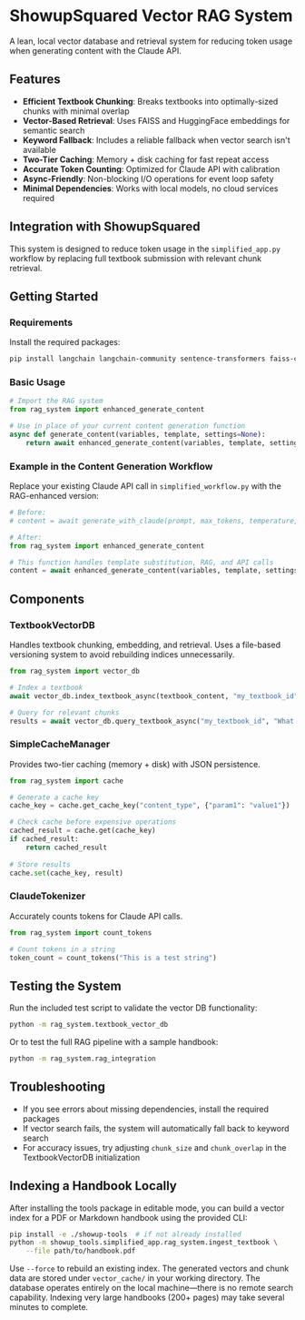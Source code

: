 # ShowupSquared Vector RAG System

A lean, local vector database and retrieval system for reducing token usage when generating content with the Claude API.

## Features

- **Efficient Textbook Chunking**: Breaks textbooks into optimally-sized chunks with minimal overlap
- **Vector-Based Retrieval**: Uses FAISS and HuggingFace embeddings for semantic search
- **Keyword Fallback**: Includes a reliable fallback when vector search isn't available
- **Two-Tier Caching**: Memory + disk caching for fast repeat access
- **Accurate Token Counting**: Optimized for Claude API with calibration
- **Async-Friendly**: Non-blocking I/O operations for event loop safety
- **Minimal Dependencies**: Works with local models, no cloud services required

## Integration with ShowupSquared

This system is designed to reduce token usage in the `simplified_app.py` workflow by replacing full textbook submission with relevant chunk retrieval.

## Getting Started

### Requirements

Install the required packages:

```bash
pip install langchain langchain-community sentence-transformers faiss-cpu tiktoken
```

### Basic Usage

```python
# Import the RAG system
from rag_system import enhanced_generate_content

# Use in place of your current content generation function
async def generate_content(variables, template, settings=None):
    return await enhanced_generate_content(variables, template, settings)
```

### Example in the Content Generation Workflow

Replace your existing Claude API call in `simplified_workflow.py` with the RAG-enhanced version:

```python
# Before:
# content = await generate_with_claude(prompt, max_tokens, temperature, model)

# After:
from rag_system import enhanced_generate_content

# This function handles template substitution, RAG, and API calls
content = await enhanced_generate_content(variables, template, settings)
```

## Components

### TextbookVectorDB

Handles textbook chunking, embedding, and retrieval. Uses a file-based versioning system to avoid rebuilding indices unnecessarily.

```python
from rag_system import vector_db

# Index a textbook
await vector_db.index_textbook_async(textbook_content, "my_textbook_id")

# Query for relevant chunks 
results = await vector_db.query_textbook_async("my_textbook_id", "What is academic integrity?")
```

### SimpleCacheManager

Provides two-tier caching (memory + disk) with JSON persistence.

```python
from rag_system import cache

# Generate a cache key
cache_key = cache.get_cache_key("content_type", {"param1": "value1"})

# Check cache before expensive operations
cached_result = cache.get(cache_key)
if cached_result:
    return cached_result
    
# Store results
cache.set(cache_key, result)
```

### ClaudeTokenizer

Accurately counts tokens for Claude API calls.

```python
from rag_system import count_tokens

# Count tokens in a string
token_count = count_tokens("This is a test string")
```

## Testing the System

Run the included test script to validate the vector DB functionality:

```bash
python -m rag_system.textbook_vector_db
```

Or to test the full RAG pipeline with a sample handbook:

```bash
python -m rag_system.rag_integration
```

## Troubleshooting

- If you see errors about missing dependencies, install the required packages
- If vector search fails, the system will automatically fall back to keyword search
- For accuracy issues, try adjusting `chunk_size` and `chunk_overlap` in the TextbookVectorDB initialization

## Indexing a Handbook Locally

After installing the tools package in editable mode, you can build a
vector index for a PDF or Markdown handbook using the provided CLI:

```bash
pip install -e ./showup-tools  # if not already installed
python -m showup_tools.simplified_app.rag_system.ingest_textbook \
    --file path/to/handbook.pdf
```

Use `--force` to rebuild an existing index. The generated vectors and
chunk data are stored under `vector_cache/` in your working directory.
The database operates entirely on the local machine—there is no remote
search capability. Indexing very large handbooks (200+ pages) may take
several minutes to complete.
